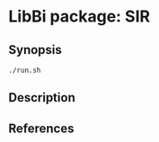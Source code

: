 LibBi package: SIR
=========================

Synopsis
--------

    ./run.sh
    
Description
-----------


References
----------
